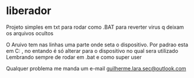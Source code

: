 # liberador
Projeto simples em txt para rodar como .BAT para reverter virus q deixam os arquivos ocultos

O Aruivo tem nas linhas uma parte onde seta o dispositivo.
Por padrao esta em C: , no entando é só alterar para o dispositivo no qual sera utilizado
Lembrando sempre de rodar em .bat e como super user

Qualquer problema me manda um e-mail 
guilherme.lara.sec@outlook.com
